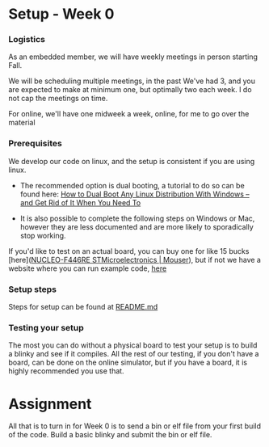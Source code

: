 # Setup - Week 0

### Logistics

As an embedded member, we will have weekly meetings in person starting Fall. 

We will be scheduling multiple meetings, in the past We've had 3, and you are expected to make at minimum one, but optimally two each week. I do not cap the meetings on time.

For online, we'll have one midweek a week, online, for me to go over the material 

### Prerequisites

We develop our code on linux, and the setup is consistent if you are using linux. 

- The recommended option is dual booting, a tutorial to do so can be found here:
  [How to Dual Boot Any Linux Distribution With Windows – and Get Rid of It When You Need To](https://www.freecodecamp.org/news/how-to-dual-boot-any-linux-distribution-with-windows/)

- It is also possible to complete the following steps on Windows or Mac, however they are less documented and are more likely to sporadically stop working. 

If you'd like to test on an actual board, you can buy one for like 15 bucks [here]([NUCLEO-F446RE STMicroelectronics | Mouser](https://www.mouser.com/ProductDetail/STMicroelectronics/NUCLEO-F446RE?qs=PRtH0mD6DWYnuBoPSlbRCA%3D%3D)), but if not we have a website where you can run example code, [here](http://195.130.59.221/)

### Setup steps

Steps for setup can be found at [README.md](../README.md)

### Testing your setup

The most you can do without a physical board to test your setup is to build a blinky and see if it compiles. All the rest of our testing, if you don't have a board, can be done on the online simulator, but if you have a board, it is highly recommended you use that.

# Assignment

All that is to turn in for Week 0 is to send a bin or elf file from your first build of the code.  Build a basic blinky and submit the bin or elf file.
